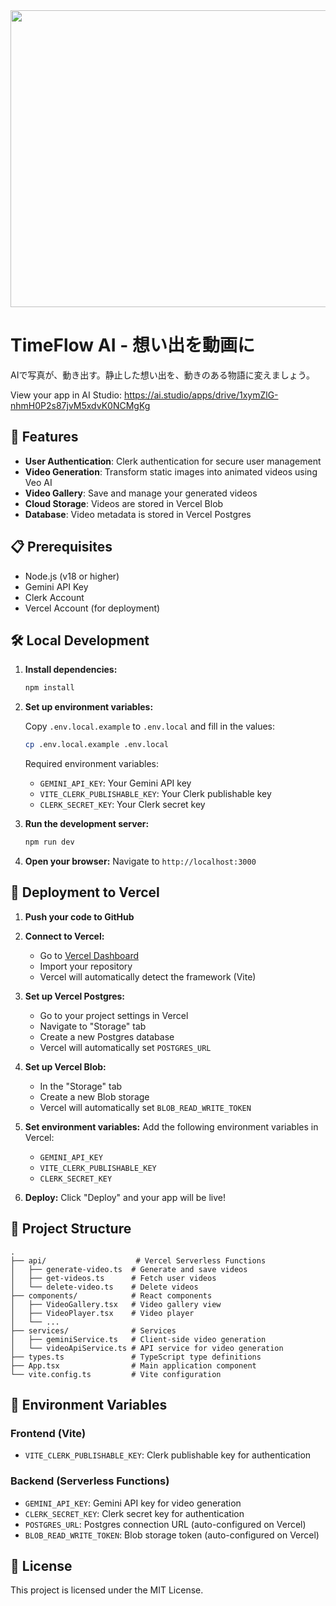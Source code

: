 <div align="center">
<img width="1200" height="475" alt="GHBanner" src="https://github.com/user-attachments/assets/0aa67016-6eaf-458a-adb2-6e31a0763ed6" />
</div>

# TimeFlow AI - 想い出を動画に

AIで写真が、動き出す。静止した想い出を、動きのある物語に変えましょう。

View your app in AI Studio: https://ai.studio/apps/drive/1xymZlG-nhmH0P2s87jvM5xdvK0NCMgKg

## 🚀 Features

- **User Authentication**: Clerk authentication for secure user management
- **Video Generation**: Transform static images into animated videos using Veo AI
- **Video Gallery**: Save and manage your generated videos
- **Cloud Storage**: Videos are stored in Vercel Blob
- **Database**: Video metadata is stored in Vercel Postgres

## 📋 Prerequisites

- Node.js (v18 or higher)
- Gemini API Key
- Clerk Account
- Vercel Account (for deployment)

## 🛠️ Local Development

1. **Install dependencies:**
   ```bash
   npm install
   ```

2. **Set up environment variables:**

   Copy `.env.local.example` to `.env.local` and fill in the values:
   ```bash
   cp .env.local.example .env.local
   ```

   Required environment variables:
   - `GEMINI_API_KEY`: Your Gemini API key
   - `VITE_CLERK_PUBLISHABLE_KEY`: Your Clerk publishable key
   - `CLERK_SECRET_KEY`: Your Clerk secret key

3. **Run the development server:**
   ```bash
   npm run dev
   ```

4. **Open your browser:**
   Navigate to `http://localhost:3000`

## 🚢 Deployment to Vercel

1. **Push your code to GitHub**

2. **Connect to Vercel:**
   - Go to [Vercel Dashboard](https://vercel.com)
   - Import your repository
   - Vercel will automatically detect the framework (Vite)

3. **Set up Vercel Postgres:**
   - Go to your project settings in Vercel
   - Navigate to "Storage" tab
   - Create a new Postgres database
   - Vercel will automatically set `POSTGRES_URL`

4. **Set up Vercel Blob:**
   - In the "Storage" tab
   - Create a new Blob storage
   - Vercel will automatically set `BLOB_READ_WRITE_TOKEN`

5. **Set environment variables:**
   Add the following environment variables in Vercel:
   - `GEMINI_API_KEY`
   - `VITE_CLERK_PUBLISHABLE_KEY`
   - `CLERK_SECRET_KEY`

6. **Deploy:**
   Click "Deploy" and your app will be live!

## 📁 Project Structure

```
.
├── api/                    # Vercel Serverless Functions
│   ├── generate-video.ts  # Generate and save videos
│   ├── get-videos.ts      # Fetch user videos
│   └── delete-video.ts    # Delete videos
├── components/            # React components
│   ├── VideoGallery.tsx   # Video gallery view
│   ├── VideoPlayer.tsx    # Video player
│   └── ...
├── services/              # Services
│   ├── geminiService.ts   # Client-side video generation
│   └── videoApiService.ts # API service for video generation
├── types.ts               # TypeScript type definitions
├── App.tsx                # Main application component
└── vite.config.ts         # Vite configuration
```

## 🔑 Environment Variables

### Frontend (Vite)
- `VITE_CLERK_PUBLISHABLE_KEY`: Clerk publishable key for authentication

### Backend (Serverless Functions)
- `GEMINI_API_KEY`: Gemini API key for video generation
- `CLERK_SECRET_KEY`: Clerk secret key for authentication
- `POSTGRES_URL`: Postgres connection URL (auto-configured on Vercel)
- `BLOB_READ_WRITE_TOKEN`: Blob storage token (auto-configured on Vercel)

## 📝 License

This project is licensed under the MIT License.
